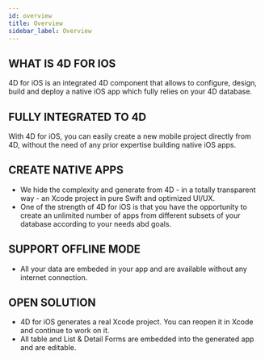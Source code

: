 ```yaml
---
id: overview
title: Overview
sidebar_label: Overview
---
```

## WHAT IS 4D FOR IOS

4D for iOS is an integrated 4D component that allows to configure, design, build and deploy a native iOS app which fully relies on your 4D database.

## FULLY INTEGRATED TO 4D

With 4D for iOS, you can easily create a new mobile project directly from 4D, without the need of any prior expertise building native iOS apps.

## CREATE NATIVE APPS

* We hide the complexity and generate from 4D - in a totally transparent way - an Xcode project in pure Swift and optimized UI/UX.
* One of the strength of 4D for iOS is that you have the opportunity to create an unlimited number of apps from different subsets of your database according to your needs abd goals.

## SUPPORT OFFLINE MODE

* All your data are embeded in your app and are available without any internet connection.

## OPEN SOLUTION

* 4D for iOS generates a real Xcode project. You can reopen it in Xcode and continue to work on it.
* All table and List & Detail Forms are embedded into the generated app and are editable.